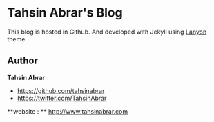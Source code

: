 # Tahsin Abrar's Blog

This blog is hosted in Github. And developed with Jekyll using [Lanyon](https://github.com/poole/lanyon) theme.


## Author

**Tahsin Abrar**
- <https://github.com/tahsinabrar>
- <https://twitter.com/TahsinAbrar>

**website : **
<http://www.tahsinabrar.com>